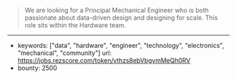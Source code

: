 >We are looking for a Principal Mechanical Engineer who is both passionate about data-driven design and designing for scale. This role sits within the Hardware team.
------
- keywords: ["data", "hardware", "engineer", "technology", "electronics", "mechanical", "community"]
url: https://jobs.rezscore.com/token/vthzs8ebVbgymMeQh0RV
- bounty: 2500
